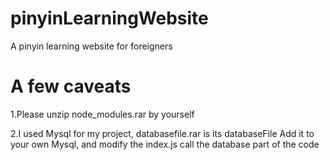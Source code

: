 # pinyinLearningWebsite
A pinyin learning website for foreigners

# A few caveats
1.Please unzip node_modules.rar by yourself

2.I used Mysql for my project, databasefile.rar is its databaseFile
  Add it to your own Mysql, and modify the index.js call the database part of the code
